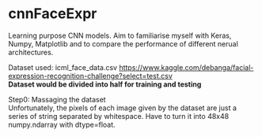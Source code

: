 # cnnFaceExpr
Learning purpose CNN models. Aim to familiarise myself with Keras, Numpy, Matplotlib and to compare the performance of different nerual architectures.

Dataset used: icml_face_data.csv https://www.kaggle.com/debanga/facial-expression-recognition-challenge?select=test.csv <br />
**Dataset would be divided into half for training and testing**

Step0: Massaging the dataset<br />
Unfortunately, the pixels of each image given by the dataset are just a series of string separated by whitespace. Have to turn it into 48x48 numpy.ndarray with dtype=float.
